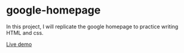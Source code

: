 # google-homepage

In this project, I will replicate the google homepage to practice writing HTML and css.

[Live demo](https://granaj91.github.io/google-homepage/)
